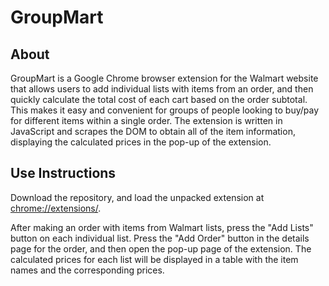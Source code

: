 # GroupMart

## About  
GroupMart is a Google Chrome browser extension for the Walmart website that allows users to add individual lists with items from an order, and then quickly calculate the total cost of each cart based on the order subtotal. This makes it easy and convenient for groups of people looking to buy/pay for different items within a single order. The extension is written in JavaScript and scrapes the DOM to obtain all of the item information, displaying the calculated prices in the pop-up of the extension. 

## Use Instructions  
Download the repository, and load the unpacked extension at <chrome://extensions/>.    


After making an order with items from Walmart lists, press the "Add Lists" button on each individual list. Press the "Add Order" button in the details page for the order, and then open the pop-up page of the extension. The calculated prices for each list will be displayed in a table with the item names and the corresponding prices.
